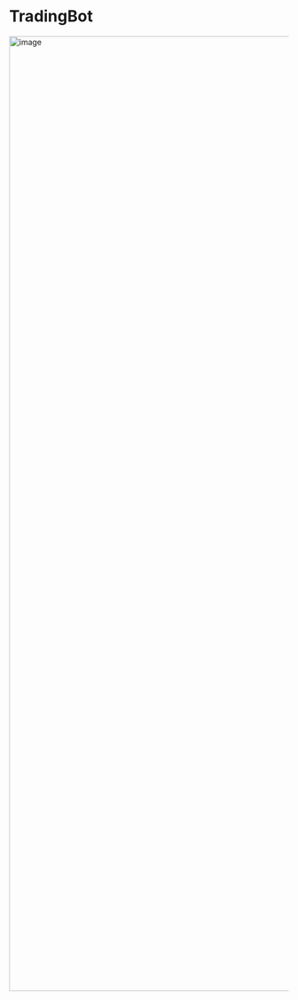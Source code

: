 # TradingBot

<img width="2813" height="1722" alt="image" src="https://github.com/user-attachments/assets/cd567add-7875-4ad7-993a-49c67d5cf293" />



